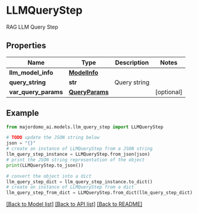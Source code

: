 # LLMQueryStep

RAG LLM Query Step

## Properties

Name | Type | Description | Notes
------------ | ------------- | ------------- | -------------
**llm_model_info** | [**ModelInfo**](ModelInfo.md) |  | 
**query_string** | **str** | Query string | 
**var_query_params** | [**QueryParams**](QueryParams.md) |  | [optional] 

## Example

```python
from majordomo_ai.models.llm_query_step import LLMQueryStep

# TODO update the JSON string below
json = "{}"
# create an instance of LLMQueryStep from a JSON string
llm_query_step_instance = LLMQueryStep.from_json(json)
# print the JSON string representation of the object
print(LLMQueryStep.to_json())

# convert the object into a dict
llm_query_step_dict = llm_query_step_instance.to_dict()
# create an instance of LLMQueryStep from a dict
llm_query_step_from_dict = LLMQueryStep.from_dict(llm_query_step_dict)
```
[[Back to Model list]](../README.md#documentation-for-models) [[Back to API list]](../README.md#documentation-for-api-endpoints) [[Back to README]](../README.md)


